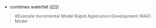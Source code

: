 - combines waterfall ([[]])

>	#Example 
>	Incremental Model
>	Rapid Application Development (RAD) Model